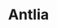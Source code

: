 ---
title: "Antlia"
hashtag: antlia
borders:
  - Centaurus
  - Hydra
  - Pyxis
  - Vela
layout: hashtag
tags:
  - Constellation
---